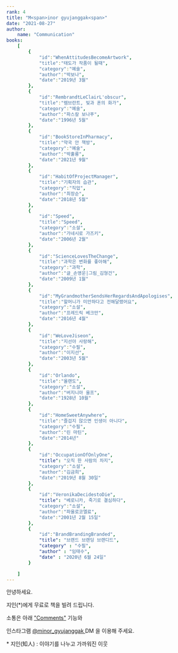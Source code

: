 ```yaml
---
rank: 4
title: "M<span>inor gyujanggak<span>"
date: "2021-08-27"
author:
    name: "Communication"
books:
    [
        {
            "id":"WhenAttitudesBecomeArtwork",
            "title":"태도가 작품이 될때",
            "category":"예술",
            "author":"박보나",
            "date":"2019년 3월"
        },
        {
            "id":"RembrandtLeClairL'obscur",
            "title":"렘브란트, 빛과 혼의 화가",
            "category":"예술",
            "author":"파스칼 보나푸",
            "date":"1996년 5월"
        },
        {
            "id":"BookStoreInPharmacy",
            "title":"약국 안 책방",
            "category":"예술",
            "author":"박훌륭",
            "date":"2021년 9월"
        },
        {
            "id":"HabitOfProjectManager",
            "title":"기획자의 습관",
            "category":"직업",
            "author":"최장순",
            "date":"2018년 5월"
        },
        {
            "id":"Speed",
            "title":"Speed",
            "category":"소설",
            "author":"가네시로 가즈키",
            "date":"2006년 2월"
        },
        {
            "id":"ScienceLovesTheChange",
            "title":"과학은 변화를 좋아해",
            "category":"과학",
            "author":"글_손영운|그림_김형건",
            "date":"2009년 1월"
        },
        {
            "id":"MyGrandmotherSendsHerRegardsAndApologises",
            "title":"할머니가 미안하다고 전해달랬어요",
            "category":"소설",
            "author":"프레드릭 베크만",
            "date":"2016년 4월"
        },
        {
            "id":"WeLoveJiseon",
            "title":"지선아 사랑해",
            "category":"수필",
            "author":"이지선",
            "date":"2003년 5월"
        },
        {
            "id":"Orlando",
            "title":"올랜도",
            "category":"소설",
            "author":"버지니아 울프",
            "date":"1928년 10월"
        },
        {
            "id":"HomeSweetAnywhere",
            "title":"즐겁지 않으면 인생이 아니다",
            "category":"수필",
            "author":"린 마틴",
            "date":"2014년"
        },
        {
            "id":"OccupationOfOnlyOne",
            "title": "오직 한 사람의 차지",
            "category":"소설",
            "author":"김금희",
            "date":"2019년 8월 30일"
        },
        {
            "id":"VeronikaDecidestoDie",
            "title": "베로니카, 죽기로 결심하다",
            "category":"소설",
            "author":"파울로코엘료",
            "date":"2001년 2월 15일"
        },
        {
            "id":"BrandBrandingBranded",
            "title": "브랜드 브랜딩 브랜디드",
            "category" : "수필",
            "author" : "임태수",
            "date" : "2020년 6월 24일"
        }

    ]
---
```


안녕하세요.

지인(*)에게 무료로 책을 빌려 드립니다.

소통은 아래 <a href="#comments">"Comments"</a> 기능와

인스타그램 <a href="https://www.instagram.com/minor_gyujanggak/" target="__blank"> @minor_gyujanggak </a> DM 을 이용해 주세요.

<span> * 지인(知人) : 이야기를 나누고 가까워진 이웃 </span>
